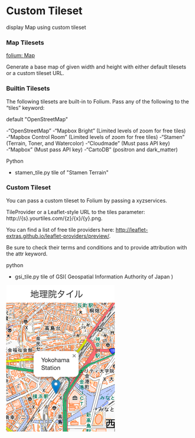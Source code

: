Custom Tileset
===============

display Map using custom tileset

### Map Tilesets

[folium: Map](https://python-visualization.github.io/folium/modules.html#folium.folium.Map)

Generate a base map of given width and height with either default tilesets or a custom tileset URL. 

###  Builtin Tilesets

The following tilesets are built-in to Folium. Pass any of the following to the “tiles” keyword:

default "OpenStreetMap"

-“OpenStreetMap”
-“Mapbox Bright” (Limited levels of zoom for free tiles)
-“Mapbox Control Room” (Limited levels of zoom for free tiles)
-“Stamen” (Terrain, Toner, and Watercolor)
-“Cloudmade” (Must pass API key)
-“Mapbox” (Must pass API key)
-“CartoDB” (positron and dark_matter)

Python  
- stamen_tile.py
tile of "Stamen Terrain"

###  Custom Tileset

You can pass a custom tileset to Folium by passing a xyzservices.

TileProvider or a Leaflet-style URL to the tiles parameter: 
http://{s}.yourtiles.com/{z}/{x}/{y}.png.

You can find a list of free tile providers here: 
http://leaflet-extras.github.io/leaflet-providers/preview/. 

Be sure to check their terms and conditions and to provide attribution with the attr keyword.

python  
- gsi_tile.py
tile of GSI( Geospatial Information Authority of Japan )

![gsi tile](https://github.com/ohwada/World_Countries/blob/main/folium/custom_tileset/screenshots/gsi_tile.png)

